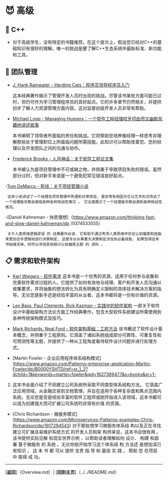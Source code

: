 # :smiling_imp: 高级

## :pencil: C++

- 对于高级学生，没有特定的书籍推荐。在这个层次上，假设您已经对C++的基础知识有很好的理解。唯一的挑战是要了解C++生态系统中最新标准、新功能和工具。

## :muscle: 团队管理

- [J. Hank Rainwater - Herding Cats：程序员领导程序员入门](https://www.amazon.com/Herding-Cats-Primer-Programmers-Lead/dp/1590590171)

    这本经典著作揭示了管理开发人员时出现的挑战。尽管该书某些方面可能已过时，但仍可作为学习管理程序员的良好起点。它的许多章节仍然相关，并提供初步了解人力资源管理方面内容，这对监督初级开发人员非常有帮助。

- [Michael Lopp - Managing Humans：一个软件工程经理咬牙切齿而又幽默风趣地讲述故事](https://www.amazon.com/Managing-Humans-Humorous-Software-Engineering/dp/1484221575)

    本书阐明了领导者所面临的责任和挑战。它将帮助您培养像经理一样思考并理解那些处于管理职位上所面临问题所需技能。此知识可以帮助改善您、您的经理以及开发团队之间的沟通与协作。

- [Frederick Brooks - 人月神话：关于软件工程论文集](https://www.amazon.com/Mythical-Man-Month-Software-Engineering-Anniversary/dp/0201835959)

    本书被认为是项目管理中不可或缺之物，并侧重于导致项目失败的错误。虽然部分过时，但对新手来说是一个避免犯常见错误良好起点。

-[Tom DeMarco - 死线：关于项目管理小说](https://www.amazon.com/Deadline-Novel-about-project-management-ebook/dp/B006MN4RAS)

     这本小说讲述了一个经理在项目管理中所遇到日常体验, 是非常有用因为它以艺术形式传达了一个经理每天都会面临各种各样挑战性情况 。 它全面展示了一个经理每天都会遇到各种挑战性情况。
     
-[Daniel Kahneman - 快思慢想]（https://www.amazon.com/thinking-fast-and-slow-daniel-kahneman/dp /0374533555）

     关于人类思维逻辑谬误 的 经典著作必读. 它有助于通过考虑人类思维中存在认知偏差和扭曲来更加合乎逻辑地进行决策制定, 这是专业从事重大决策制定涉及到必备技能. 如果觉得这本书枯燥无味，则可以寻找其他探讨认知偏差主题 的 资料 。


## :clipboard: 需求和软件架构

- [Karl Wiegers - 软件需求](https://www.amazon.com/Software-Requirements-Developer-Best-Practices/dp/0735679665)
    这本书是一个优秀的资源，适用于任何参与收集和完善软件需求过程的人。它提供了如何有效地与经理、客户和开发人员沟通以收集要求，并将抽象的想法转化为具有明确定义限制的具体技术解决方案的指导。无论您是新手还是经验丰富的从业者，这本书都将是一份有价值的资源。

- [Len Bass, Paul Clements, Rick Kazman - 实践中的软件架构](https://www.amazon.com/Software-Architecture-Practice-SEI-Engineering/dp/0136886094)
    一部关于软件设计中基础架构方法论方面工作经典著作，包含大型软件系统建设所需使用到各种传统架构模式及技巧。

- [Mark Richards, Neal Ford - 软件架构基础：工程方法](https://www.amazon.com/Fundamentals-Software-Architecture-comprehensive-characteristics/dp/1492043451)
    该书概述了软件设计基本概念，并侧重于工程原则。它涵盖了诸如系统组成部分可靠性、可重复性和可预测性等主题，并提供了一种从工程角度看待软件设计问题并进行处理方式。

- [Martin Fowler - 企业应用程序体系结构模式](https://www.amazon.com/Patterns-enterprise-application-Martin-Fowler/dp/B0000YSHTD/ref=sr_1_2?dchild=1&keywords=martin+fowler&qid=1627389477&s=books&sr=1-
2) 
     这本书全面介绍了不同建立公司系统所采取不同类型体系结构方法。 它涵盖广泛应用领域，从金融交易到文档管理，并旨在适用于各种复杂度和焦点范围内系统。无论您是否是经验丰富的软件工程师或刚开始进入该领域，这本书都可以成为创建强大而可扩展公司系统时非常有价值 的资源。
     
- [Chris Richardson - 微服务模式] (https://www.amazon.com/Microservices-Patterns-examples-Chris-Richardson/dp/1617294543) 
     对于那些想学习微服务体系结 构以及正在寻找建立可扩展且易维护系统方式 的开发人员和架 构师来说，这本书会很有用 。该书提供实际见解 和现实世界示例 ，以帮助读者理解如何 设计、 构建 和部署 基于微服务 的 系统 。无论你刚开始学习这个体系结 构 方法还 是想加深已有知识 ， 这 本 书 都 可以 提供 宝贵 指 导 和 最佳 实 践 ， 帮助 您 在项目 中 取得 成 功。
---

[**返回**]（Overview.md）| [**回到主页**]（../../README.md）
